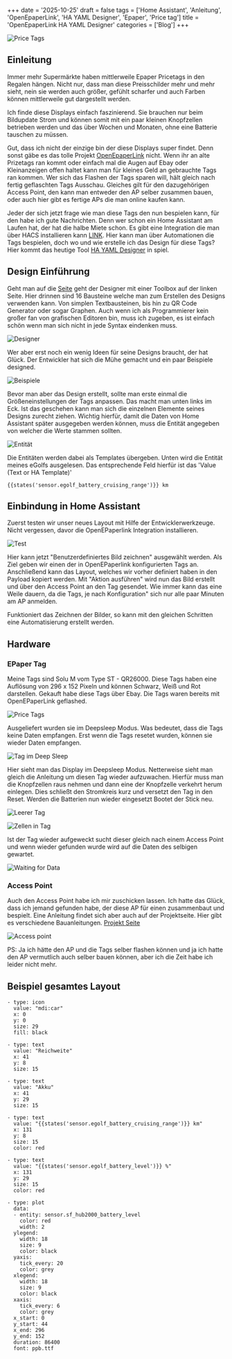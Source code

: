 +++
date = '2025-10-25'
draft = false
tags = ['Home Assistant', 'Anleitung', 'OpenEpaperLink', 'HA YAML Designer', 'Epaper', 'Price tag']
title = 'OpenEpaperLink HA YAML Designer'
categories = ['Blog']
+++

![Price Tags](featured.jpeg "Beispiel für Price Tags, bespielt über Home Assistant")

## Einleitung

Immer mehr Supermärkte haben mittlerweile Epaper Pricetags in den Regalen hängen. Nicht nur, dass man diese Preisschilder mehr und mehr sieht, nein sie werden auch größer, gefühlt scharfer und auch Farben können mittlerweile gut dargestellt werden. 

Ich finde diese Displays einfach faszinierend. Sie brauchen nur beim Bildupdate Strom und können somit mit ein paar kleinen Knopfzellen betrieben werden und das über Wochen und Monaten, ohne eine Batterie tauschen zu müssen. 

Gut, dass ich nicht der einzige bin der diese Displays super findet. Denn sonst gäbe es das tolle Projekt [OpenEpaperLink](https://openepaperlink.de) nicht. Wenn ihr an alte Prizetags ran kommt oder einfach mal die Augen auf Ebay oder Kleinanzeigen offen haltet kann man für kleines Geld an gebrauchte Tags ran kommen. Wer sich das Flashen der Tags sparen will, hält gleich nach fertig geflaschten Tags Ausschau. Gleiches gilt für den dazugehörigen Access Point, den kann man entweder den AP selber zusammen bauen, oder auch hier gibt es fertige APs die man online kaufen kann. 

Jeder der sich jetzt frage wie man diese Tags den nun bespielen kann, für den habe ich gute Nachrichten. Denn wer schon ein Home Assistant am Laufen hat, der hat die halbe Miete schon. Es gibt eine Integration die man über HACS installieren kann [LINK](https://github.com/OpenEPaperLink/Home_Assistant_Integration). Hier kann man über Automationen die Tags bespielen, doch wo und wie erstelle ich das Design für diese Tags? Hier kommt das heutige Tool [HA YAML Designer](https://atc1441.github.io/oepl_yaml_designer/) in spiel.

## Design Einführung

Geht man auf die [Seite](https://atc1441.github.io/oepl_yaml_designer/) geht der Designer mit einer Toolbox auf der linken Seite. Hier drinnen sind 16 Bausteine welche man zum Erstellen des Designs verwenden kann. Von simplen Textbausteinen, bis hin zu QR Code Generator oder sogar Graphen. Auch wenn ich als Programmierer kein großer fan von grafischen Editoren bin, muss ich zugeben, es ist einfach schön wenn man sich nicht in jede Syntax eindenken muss.

![Designer](images/overview.png "Startseite des Designers")

Wer aber erst noch ein wenig Ideen für seine Designs braucht, der hat Glück. Der Entwickler hat sich die Mühe gemacht und ein paar Beispiele designed. 

![Beispiele](images/example.png "Beispiel Auswahl")

Bevor man aber das Design erstellt, sollte man erste einmal die Größeneinstellungen der Tags anpassen. Das macht man unten links im Eck. Ist das geschehen kann man sich die einzelnen Elemente seines Designs zurecht ziehen. Wichtig hierfür, damit die Daten von Home Assistant später ausgegeben werden können, muss die Entität angegeben von welcher die Werte stammen sollten. 

![Entität](images/homeassistant.png "Beispiel für die Anbindung an Home Assistant")

Die Entitäten werden dabei als Templates übergeben. Unten wird die Entität meines eGolfs ausgelesen. Das entsprechende Feld hierfür ist das 'Value (Text or HA Template)'

```
{{states('sensor.egolf_battery_cruising_range')}} km
```

## Einbindung in Home Assistant

Zuerst testen wir unser neues Layout mit Hilfe der Entwicklerwerkzeuge. Nicht vergessen, davor die OpenEPaperlink Integration installieren. 

![Test](images/home_assistant_test.png "Testen des Layout in den Entwicklerwerkzeugen")

Hier kann jetzt "Benutzerdefiniertes Bild zeichnen" ausgewählt werden. Als Ziel geben wir einen der in OpenEPaperlink konfigurierten Tags an. Anschließend kann das Layout, welches wir vorher definiert haben in den Payload kopiert werden. Mit "Aktion ausführen" wird nun das Bild erstellt und über den Access Point an den Tag gesendet. Wie immer kann das eine Weile dauern, da die Tags, je nach Konfiguration" sich nur alle paar Minuten am AP anmelden. 

Funktioniert das Zeichnen der Bilder, so kann mit den gleichen Schritten eine Automatisierung erstellt werden. 

## Hardware

### EPaper Tag

Meine Tags sind Solu M vom Type ST - QR26000. Diese Tags haben eine Auflösung von 296 x 152 Pixeln und können Schwarz, Weiß und Rot darstellen. Gekauft habe diese Tags über Ebay. Die Tags waren bereits mit OpenEPaperLink geflashed. 

![Price Tags](images/pricetag.jpeg "Rückseite des Price Tags")

Ausgeliefert wurden sie im Deepsleep Modus. Was bedeutet, dass die Tags keine Daten empfangen. Erst wenn die Tags resetet wurden, können sie wieder Daten empfangen. 

![Tag im Deep Sleep](images/deepsleep.jpeg "Hier das Tag Display. Mit dem Hinweis, dass der Tag im Deep Sleep ist und wie man in Reseten kann")

Hier sieht man das Display im Deepsleep Modus. Netterweise sieht man gleich die Anleitung um diesen Tag wieder aufzuwachen. Hierfür muss man die Knopfzellen raus nehmen und dann eine der Knopfzelle verkehrt herum einlegen. Dies schließt den Stromkreis kurz und versetzt den Tag in den Reset. Werden die Batterien nun wieder eingesetzt Bootet der Stick neu. 

![Leerer Tag](images/innen1.jpeg "Hier der Leere Tag. Gut zu sehen sind die Pins für die Stromversorgung und auch die Pad über welche der Tag mit einer Custom Firmware geflashed werden kann")

![Zellen in Tag](images/innen2.jpeg "Hier der Tag mit den eingelegten Knopfzellen.")

Ist der Tag wieder aufgeweckt sucht dieser gleich nach einem Access Point und wenn wieder gefunden wurde wird auf die Daten des selbigen gewartet. 

![Waiting for Data](images/waiting.jpeg "Hier sieht man einen Tag der am AP angemeldet ist und auf Daten wartet. ")

### Access Point

Auch den Access Point habe ich mir zuschicken lassen. Ich hatte das Glück, dass ich jemand gefunden habe, der diese AP für einen zusammenbaut und bespielt. Eine Anleitung findet sich aber auch auf der Projektseite. Hier gibt es verschiedene Bauanleitungen. [Projekt Seite](https://openepaperlink.de/aps)

![Access point](images/ap.jpeg "Access Point für OpenEPaperLink")

PS: Ja ich hätte den AP und die Tags selber flashen können und ja ich hatte den AP vermutlich auch selber bauen können, aber ich die Zeit habe ich leider nicht mehr. 

## Beispiel gesamtes Layout 

```
- type: icon
  value: "mdi:car"
  x: 0
  y: 0
  size: 29
  fill: black

- type: text
  value: "Reichweite"
  x: 41
  y: 8
  size: 15

- type: text
  value: "Akku"
  x: 41
  y: 29
  size: 15

- type: text
  value: "{{states('sensor.egolf_battery_cruising_range')}} km"
  x: 131
  y: 8
  size: 15
  color: red

- type: text
  value: "{{states('sensor.egolf_battery_level')}} %"
  x: 131
  y: 29
  size: 15
  color: red

- type: plot
  data:
  - entity: sensor.sf_hub2000_battery_level
    color: red
    width: 2
  ylegend:
    width: 18
    size: 9
    color: black
  yaxis:
    tick_every: 20
    color: grey
  xlegend:
    width: 18
    size: 9
    color: black
  xaxis:
    tick_every: 6
    color: grey
  x_start: 0
  y_start: 44
  x_end: 296
  y_end: 152
  duration: 86400
  font: ppb.ttf
```